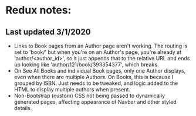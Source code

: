 # Redux notes:
## Last updated 3/1/2020

- Links to Book pages from an Author page aren't working. The routing is set to 'book/<isbn>' but when you're on an Author's page, you're already at 'author/<author_id>', so it just appends that to the relative URL and ends up looking like 'author/121/book/393354377', which breaks.
- On See All Books and individual Book pages, only one Author displays, even when there are multiple Authors. On Books, this is because I grouped by ISBN. Just needs to be tweaked, and logic added to the HTML to display multiple authors when present.
- Non-Bootstrap (custom) CSS not being passed to dynamically generated pages, affecting appearance of Navbar and other styled details.
